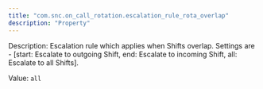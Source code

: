 ```yaml
---
title: "com.snc.on_call_rotation.escalation_rule_rota_overlap"
description: "Property"
---
```


Description: Escalation rule which applies when Shifts overlap. Settings are - [start: Escalate to outgoing Shift, end: Escalate to incoming Shift, all: Escalate to all Shifts].

Value: `all`